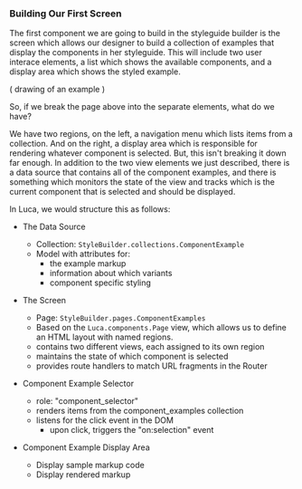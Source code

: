 ### Building Our First Screen

The first component we are going to build in the styleguide builder is the screen which allows our designer to build
a collection of examples that display the components in her styleguide.  This will include two user interace elements,
a list which shows the available components, and a display area which shows the styled example.

( drawing of an example )

So, if we break the page above into the separate elements, what do we have?

We have two regions, on the left, a navigation menu which lists items from a collection. And on the right, a display area which is responsible for rendering whatever component is selected.  But, this isn't breaking it down far enough.  In addition to the two view elements we just
described, there is a data source that contains all of the component examples, and there is something which monitors the state of the view and tracks which is the current component that is selected and should be displayed.

In Luca, we would structure this as follows:

- The Data Source
  - Collection: `StyleBuilder.collections.ComponentExample`
  - Model with attributes for:
    - the example markup
    - information about which variants
    - component specific styling

- The Screen
  - Page: `StyleBuilder.pages.ComponentExamples`
  - Based on the `Luca.components.Page` view, which allows us
    to define an HTML layout with named regions.
  - contains two different views, each assigned to its own region
  - maintains the state of which component is selected
  - provides route handlers to match URL fragments in the Router

- Component Example Selector
  - role: "component_selector"
  - renders items from the component_examples collection
  - listens for the click event in the DOM
    - upon click, triggers the "on:selection" event

- Component Example Display Area
  - Display sample markup code
  - Display rendered markup



